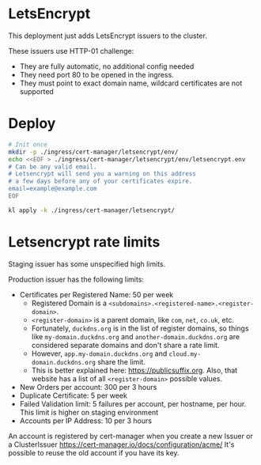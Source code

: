 
# LetsEncrypt

This deployment just adds LetsEncrypt issuers to the cluster.

These issuers use HTTP-01 challenge:
- They are fully automatic, no additional config needed
- They need port 80 to be opened in the ingress.
- They must point to exact domain name, wildcard certificates are not supported

# Deploy

```bash
# Init once
mkdir -p ./ingress/cert-manager/letsencrypt/env/
echo <<EOF > ./ingress/cert-manager/letsencrypt/env/letsencrypt.env
# Can be any valid email.
# Letsencrypt will send you a warning on this address
# a few days before any of your certificates expire.
email=example@example.com
EOF

kl apply -k ./ingress/cert-manager/letsencrypt/
```

# Letsencrypt rate limits

Staging issuer has some unspecified high limits.

Production issuer has the following limits:
- Certificates per Registered Name: 50 per week
  - Registered Domain is a `<subdomains>.<registered-name>.<register-domain>`.
  - `<register-domain>` is a parent domain, like `com`, `net`, `co.uk`, etc.
  - Fortunately, `duckdns.org` is in the list of register domains,
  so things like `my-domain.duckdns.org` and `another-domain.duckdns.org`
  are considered separate domains and don't share a rate limit.
  - However, `app.my-domain.duckdns.org` and `cloud.my-domain.duckdns.org` share the limit.
  - This is better explained here: https://publicsuffix.org.
  Also, that website has a list of all `<register-domain>` possible values.
- New Orders per account: 300 per 3 hours
- Duplicate Certificate: 5 per week
- Failed Validation limit: 5 failures per account, per hostname, per hour.
  This limit is higher on staging environment
- Accounts per IP Address: 10 per 3 hours

An account is registered by cert-manager when you create a new Issuer or a ClusterIssuer
https://cert-manager.io/docs/configuration/acme/
It's possible to reuse the old account if you have its key.
